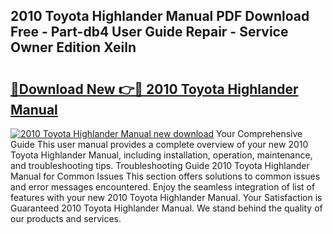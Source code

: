 ## 2010 Toyota Highlander Manual PDF Download Free - Part-db4 User Guide Repair - Service Owner Edition Xeiln

# <h2><a href="http://bc39214.oget.top/?id=2010+Toyota+Highlander+Manual">🔗Download New 👉🔴 2010 Toyota Highlander Manual</a></h2>

[![2010 Toyota Highlander Manual new download](https://i.imgur.com/5g1atiW.png)](http://bc39214.oget.top/?id=2010+Toyota+Highlander+Manual)
Your Comprehensive Guide This user manual provides a complete overview of your new 2010 Toyota Highlander Manual, including installation, operation, maintenance, and troubleshooting tips. Troubleshooting Guide 2010 Toyota Highlander Manual for Common Issues This section offers solutions to common issues and error messages encountered. Enjoy the seamless integration of list of features with your new 2010 Toyota Highlander Manual. Your Satisfaction is Guaranteed 2010 Toyota Highlander Manual. We stand behind the quality of our products and services.
